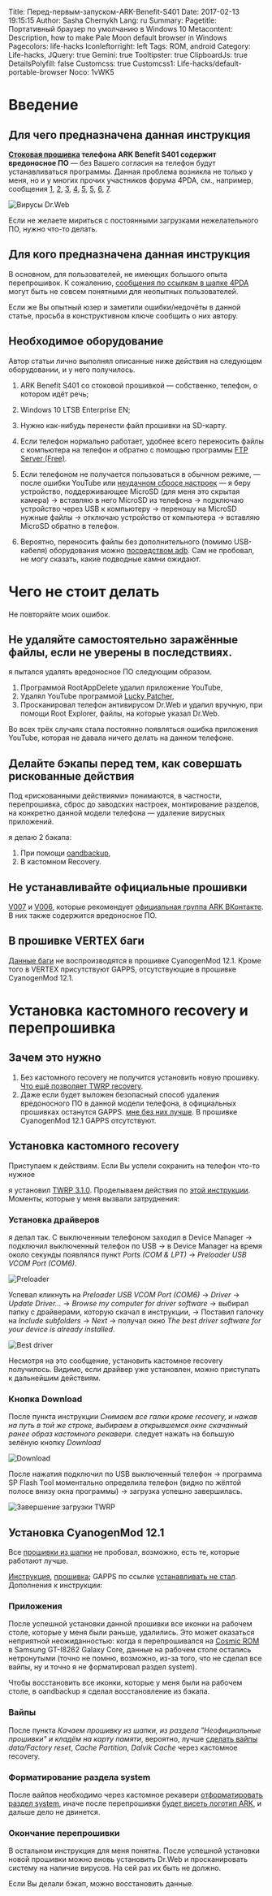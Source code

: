 Title: Перед-первым-запуском-ARK-Benefit-S401
Date: 2017-02-13 19:15:15
Author: Sasha Chernykh
Lang: ru
Summary: 
Pagetitle: Портативный браузер по умолчанию в Windows 10
Metacontent: Description, how to make Pale Moon default browser in Windows
Pagecolors: life-hacks
Iconleftorright: left
Tags: ROM, android
Category: Life-hacks,
JQuery: true
Gemini: true
Tooltipster: true
ClipboardJs: true
DetailsPolyfill: false
Customcss: true
Customcss1: Life-hacks/default-portable-browser
Noco: 1vWK5

# Введение

## Для чего предназначена данная инструкция

__[Стоковая прошивка](http://fb.ru/article/254999/stokovaya-proshivka-chto-eto-takoe) телефона ARK Benefit S401 содержит вредоносное ПО__ — без Вашего согласия на телефон будут устанавливаться программы. Данная проблема возникла не только у меня, но и у многих прочих участников форума 4PDA, см., например, сообщения [1](http://4pda.ru/forum/index.php?showtopic=788444&st=340#entry67671845), [2](http://4pda.ru/forum/index.php?showtopic=788444&st=340#entry67600967), [3](http://4pda.ru/forum/index.php?showtopic=788444&st=300#entry64686674), [4](http://4pda.ru/forum/index.php?showtopic=788444&st=300#entry63816408), [5](http://4pda.ru/forum/index.php?showtopic=788444&st=300#entry63247178), [5](http://4pda.ru/forum/index.php?showtopic=788444&st=280#entry61611283), [6](http://4pda.ru/forum/index.php?showtopic=788444&st=280#entry60787829), [7](http://4pda.ru/forum/index.php?showtopic=788444&st=220#entry58263044).

![Вирусы Dr.Web](https://i.imgur.com/t27DFhh.png)

Если не желаете мириться с постоянными загрузками нежелательного ПО, нужно что-то делать.

## Для кого предназначена данная инструкция

В основном, для пользователей, не имеющих большого опыта перепрошивок. К сожалению, [сообщения по ссылкам в шапке 4PDA](http://4pda.ru/forum/index.php?s=&showtopic=788444&view=findpost&p=36669797) могут быть не совсем понятными для неопытных пользователей.

Если же Вы опытный юзер и заметили ошибки/недочёты в данной статье, просьба в конструктивном ключе сообщить о них автору.

## Необходимое оборудование

Автор статьи лично выполнял описанные ниже действия на следующем оборудовании, и у него получилось.

1. ARK Benefit S401 со стоковой прошивкой — собственно, телефон, о котором идёт речь;
1. Windows 10 LTSB Enterprise EN;
1. Нужно как-нибудь перенести файл прошивки на SD-карту.

1. Если телефон нормально работает, удобнее всего переносить файлы с компьютера на телефон и обратно с помощью программы [FTP Server (Free)](https://f-droid.org/en/packages/be.ppareit.swiftp_free/).
1. Если телефоном не получается пользоваться в обычном режиме, — после ошибки YouTube или [неудачном сбросе настроек](http://4pda.ru/forum/index.php?s=&showtopic=788444&view=findpost&p=67471483) — я беру устройство, поддерживающее MicroSD (для меня это скрытая камера) → вставляю в него MicroSD из телефона → подключаю устройство через USB к компьютеру → переношу на MicroSD нужные файлы → отключаю устройство от компьютера → вставляю MicroSD обратно в телефон.
1. Вероятно, переносить файлы без дополнительного (помимо USB-кабеля) оборудования можно [посредством adb](http://www.techcolumnist.com/wp/2013/07/29/android-push-file-to-sdcard-with-adb/). Сам не пробовал, не могу сказать, какие подводные камни ожидают.

# Чего не стоит делать

Не повторяйте моих ошибок.

## Не удаляйте самостоятельно заражённые файлы, если не уверены в последствиях.

я пытался удалять вредоносное ПО следующим образом.

1. Программой RootAppDelete удалил приложение YouTube,
1. Удалял YouTube программой [Lucky Patcher](http://4pda.ru/forum/index.php?showtopic=735417&st=40#entry49802449),
1. Просканировал телефон антивирусом Dr.Web и удалил вручную, при помощи Root Explorer, файлы, на которые указал Dr.Web.

Во всех трёх случаях стала постоянно появляться ошибка приложения YouTube, которая не давала ничего делать на данном телефоне.

## Делайте бэкапы перед тем, как совершать рискованные действия

Под «рискованными действиями» понимаются, в частности, перепрошивка, сброс до заводских настроек, монтирование разделов, на конкретно данной модели телефона — удаление вирусных приложений.

я делаю 2 бэкапа:

1. При помощи [oandbackup](https://f-droid.org/en/packages/dk.jens.backup/),
1. В кастомном Recovery.

## Не устанавливайте официальные прошивки

[V007](https://mega.nz/#F!oj5RQQKR!UdBNCCpFbThPqJy9mobGlQ!0jZAhZjR) и [V006](https://mega.nz/#F!oj5RQQKR!UdBNCCpFbThPqJy9mobGlQ!4ixAzZqT), которые рекомендует [официальная группа ARK ВКонтакте](https://vk.com/topic-114301917_36567374). В них также содержится вредоносное ПО.

## В прошивке VERTEX баги

[Данные баги](http://4pda.ru/forum/index.php?s=&showtopic=788444&view=findpost&p=67800133) не воспроизводятся в прошивке CyanogenMod 12.1. Кроме того в VERTEX присутствуют GAPPS, отсутствующие в прошивке CyanogenMod 12.1.

# Установка кастомного recovery и перепрошивка

## Зачем это нужно

1. Без кастомного recovery не получится установить новую прошивку. [Что ещё позволяет TWRP recovery](https://4pda.ru/forum/index.php?s=&showtopic=523117&view=findpost&p=27160632).
1. Даже если будет выложен безопасный способ удаления вредоносного ПО в данной модели телефона, в официальных прошивках останутся GAPPS. [мне без них лучше](http://archive.li/vWC97). В прошивке CyanogenMod 12.1 GAPPS отсутствуют.

## Установка кастомного recovery

Приступаем к действиям. Если Вы успели сохранить на телефон что-то нужное

я установил [TWRP 3.1.0](http://4pda.ru/forum/index.php?showtopic=788444&st=240#entry59542724). Проделываем действия по [этой инструкции](http://4pda.ru/forum/index.php?showtopic=788444&st=120#entry56295822). Моменты, которые у меня вызвали затруднения:

### Установка драйверов

я делал так. С выключенным телефоном заходил в Device Manager → подключил выключенный телефон по USB → в Device Manager на время около секунды появлялся пункт _Ports (COM & LPT)_ → _Preloader USB VCOM Port (COM6)_.

![Preloader](https://i.imgur.com/vAN4BIQ.png)

Успевал кликнуть на _Preloader USB VCOM Port (COM6)_ → _Driver_ → _Update Driver..._ → _Browse my computer for driver software_ → выбирал папку с драйверами, которую скачал в инструкции, → Поставил галочку на _Include subfolders_ → _Next_ → получал окно _The best driver software for your device is already installed_.

![Best driver](https://i.imgur.com/6tEn7ka.png)

Несмотря на это сообщение, установить кастомное recovery получилось. Видимо, если драйвер уже установлен, можно приступать к дальнейшим действиям.

### Кнопка Download

После пункта инструкции _Снимаем все галки кроме recovery, и нажав на путь в той же строке, выбираем в открывшемся окне скачанный ранее образ кастомного рекавери._ следует нажать на большую зелёную кнопку _Download_

![Download](https://i.imgur.com/Wl8pHW9.png)

После нажатия подключил по USB выключенный телефон → программа SP Flash Tool моментально определила телефон (видно по жёлтой полосе внизу окна программы) → загрузка успешно завершилась.

![Завершение загрузки TWRP](https://i.imgur.com/A5CpBmN.png)

## Установка CyanogenMod 12.1

Все [прошивки из шапки](https://4pda.ru/forum/index.php?s=&showtopic=788444&view=findpost&p=36669797) не пробовал, возможно, есть те, которые работают лучше.

[Инструкция](https://4pda.ru/forum/index.php?showtopic=788444&st=120#entry56296225), [прошивка](https://4pda.ru/forum/index.php?showtopic=788444&st=60#entry55887596); GAPPS по ссылке [устанавливать не стал](http://archive.li/vWC97). Дополнения к инструкции:

### Приложения

После успешной установки данной прошивки все иконки на рабочем столе, которые у меня были раньше, удалились. Это может оказаться неприятной неожиданностью: когда я перепрошивался на [Cosmic ROM](https://4pda.ru/forum/index.php?s=&showtopic=528204&view=findpost&p=39754381) в Samsung GT-I8262 Galaxy Core, данные на рабочем столе остались нетронутыми (точно не помню, возможно, из-за того, что не сделал все вайпы, ну и точно я не форматировал раздел system).

Чтобы восстановить все иконки, которые у меня были на рабочем столе, в oandbackup я сделал восстановление из бэкапа.

### Вайпы

После пункта _Качаем прошивку из шапки, из раздела "Неофициальные прошивки" и кладём на карту памяти_, вероятно, лучше [сделать вайпы](https://archive.li/IWlGw) _data/Factory reset_, _Cache Partition_, _Dalvik Cache_ через кастомное recovery.

### Форматирование раздела system

После вайпов необходимо через кастомное рекавери [отформатировать раздел system](http://4pda.ru/forum/index.php?showtopic=788444&st=80#entry56070304), иначе после перепрошивки [будет висеть логотип ARK](http://4pda.ru/forum/index.php?s=&showtopic=788444&view=findpost&p=56066199), и дальше дело не двинется.

### Окончание перепрошивки

В остальном инструкция для меня понятна. После успешной установки новой прошивки можно вновь установить Dr.Web и просканировать систему на наличие вирусов. На сей раз их быть не должно.


Если Вы делали бэкап, можно восстановить данные.